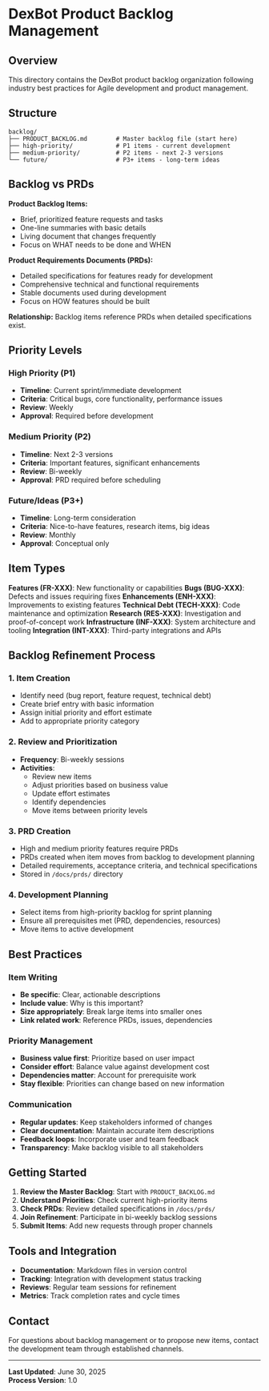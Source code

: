 # DexBot Product Backlog Management

## Overview

This directory contains the DexBot product backlog organization following industry best practices for Agile development and product management.

## Structure

```
backlog/
├── PRODUCT_BACKLOG.md        # Master backlog file (start here)
├── high-priority/            # P1 items - current development
├── medium-priority/          # P2 items - next 2-3 versions
└── future/                   # P3+ items - long-term ideas
```

## Backlog vs PRDs

**Product Backlog Items:**
- Brief, prioritized feature requests and tasks
- One-line summaries with basic details
- Living document that changes frequently
- Focus on WHAT needs to be done and WHEN

**Product Requirements Documents (PRDs):**
- Detailed specifications for features ready for development
- Comprehensive technical and functional requirements
- Stable documents used during development
- Focus on HOW features should be built

**Relationship:** Backlog items reference PRDs when detailed specifications exist.

## Priority Levels

### High Priority (P1)
- **Timeline**: Current sprint/immediate development
- **Criteria**: Critical bugs, core functionality, performance issues
- **Review**: Weekly
- **Approval**: Required before development

### Medium Priority (P2)
- **Timeline**: Next 2-3 versions
- **Criteria**: Important features, significant enhancements
- **Review**: Bi-weekly
- **Approval**: PRD required before scheduling

### Future/Ideas (P3+)
- **Timeline**: Long-term consideration
- **Criteria**: Nice-to-have features, research items, big ideas
- **Review**: Monthly
- **Approval**: Conceptual only

## Item Types

**Features (FR-XXX)**: New functionality or capabilities
**Bugs (BUG-XXX)**: Defects and issues requiring fixes
**Enhancements (ENH-XXX)**: Improvements to existing features
**Technical Debt (TECH-XXX)**: Code maintenance and optimization
**Research (RES-XXX)**: Investigation and proof-of-concept work
**Infrastructure (INF-XXX)**: System architecture and tooling
**Integration (INT-XXX)**: Third-party integrations and APIs

## Backlog Refinement Process

### 1. Item Creation
- Identify need (bug report, feature request, technical debt)
- Create brief entry with basic information
- Assign initial priority and effort estimate
- Add to appropriate priority category

### 2. Review and Prioritization
- **Frequency**: Bi-weekly sessions
- **Activities**: 
  - Review new items
  - Adjust priorities based on business value
  - Update effort estimates
  - Identify dependencies
  - Move items between priority levels

### 3. PRD Creation
- High and medium priority features require PRDs
- PRDs created when item moves from backlog to development planning
- Detailed requirements, acceptance criteria, and technical specifications
- Stored in `/docs/prds/` directory

### 4. Development Planning
- Select items from high-priority backlog for sprint planning
- Ensure all prerequisites met (PRD, dependencies, resources)
- Move items to active development

## Best Practices

### Item Writing
- **Be specific**: Clear, actionable descriptions
- **Include value**: Why is this important?
- **Size appropriately**: Break large items into smaller ones
- **Link related work**: Reference PRDs, issues, dependencies

### Priority Management
- **Business value first**: Prioritize based on user impact
- **Consider effort**: Balance value against development cost
- **Dependencies matter**: Account for prerequisite work
- **Stay flexible**: Priorities can change based on new information

### Communication
- **Regular updates**: Keep stakeholders informed of changes
- **Clear documentation**: Maintain accurate item descriptions
- **Feedback loops**: Incorporate user and team feedback
- **Transparency**: Make backlog visible to all stakeholders

## Getting Started

1. **Review the Master Backlog**: Start with `PRODUCT_BACKLOG.md`
2. **Understand Priorities**: Check current high-priority items
3. **Check PRDs**: Review detailed specifications in `/docs/prds/`
4. **Join Refinement**: Participate in bi-weekly backlog sessions
5. **Submit Items**: Add new requests through proper channels

## Tools and Integration

- **Documentation**: Markdown files in version control
- **Tracking**: Integration with development status tracking
- **Reviews**: Regular team sessions for refinement
- **Metrics**: Track completion rates and cycle times

## Contact

For questions about backlog management or to propose new items, contact the development team through established channels.

---

**Last Updated**: June 30, 2025  
**Process Version**: 1.0
